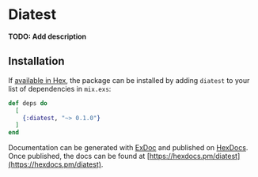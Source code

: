 # Diatest

**TODO: Add description**

## Installation

If [available in Hex](https://hex.pm/docs/publish), the package can be installed
by adding `diatest` to your list of dependencies in `mix.exs`:

```elixir
def deps do
  [
    {:diatest, "~> 0.1.0"}
  ]
end
```

Documentation can be generated with [ExDoc](https://github.com/elixir-lang/ex_doc)
and published on [HexDocs](https://hexdocs.pm). Once published, the docs can
be found at [https://hexdocs.pm/diatest](https://hexdocs.pm/diatest).


